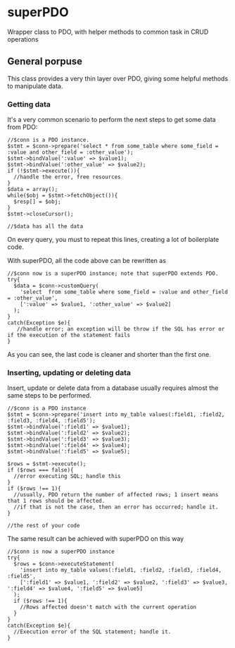 # superPDO
Wrapper class to PDO, with helper methods to common task in CRUD operations

## General porpuse
This class provides a very thin layer over PDO, giving some helpful methods to manipulate data.

### Getting data
It's a very common scenario to perform the next steps to get some data from PDO:

~~~
//$conn is a PDO instance.
$stmt = $conn->prepare('select * from some_table where some_field = :value and other_field = :other_value');
$stmt->bindValue(':value' => $value1);
$stmt->bindValue(':other_value' => $value2);
if (!$stmt->execute()){
  //handle the error, free resources  
}
$data = array();
while($obj = $stmt->fetchObject()){
  $resp[] = $obj;
}
$stmt->closeCursor();

//$data has all the data
~~~

On every query, you must to repeat this lines, creating a lot of boilerplate code.

With superPDO, all the code above can be rewritten as

~~~
//$conn now is a superPDO instance; note that superPDO extends PDO.
try{
  $data = $conn->customQuery(
    'select  from some_table where some_field = :value and other_field = :other_value',
    [':value' => $value1, ':other_value' => $value2] 
  );
}
catch(Exception $e){
   //handle error; an exception will be throw if the SQL has error or if the execution of the statement fails
}
~~~

As you can see, the last code is cleaner and shorter than the first one.



### Inserting, updating or deleting data
Insert, update or delete data from a database usually requires almost the same steps to be performed.

~~~
//$conn is a PDO instance
$stmt = $conn->prepare('insert into my_table values(:field1, :field2, :field3, :field4, :field5');
$stmt->bindValue(':field1' => $value1);
$stmt->bindValue(':field2' => $value2);
$stmt->bindValue(':field3' => $value3);
$stmt->bindValue(':field4' => $value4);
$stmt->bindValue(':field5' => $value5);

$rows = $stmt->execute();
if ($rows === false){
  //error executing SQL; handle this
}
if ($rows !== 1){
  //usually, PDO return the number of affected rows; 1 insert means that 1 rows should be affected.
  //if that is not the case, then an error has occurred; handle it.
}

//the rest of your code
~~~

The same result can be achieved with superPDO on this way
~~~
//$conn is now a superPDO instance
try{
  $rows = $conn->executeStatement(
    'insert into my_table values(:field1, :field2, :field3, :field4, :field5',
    [':field1' => $value1, ':field2' => $value2, ':field3' => $value3, ':field4' => $value4, ':field5' => $value5]
  );
  if ($rows !== 1){
    //Rows affected doesn't match with the current operation
  }
}
catch(Exception $e){
  //Execution error of the SQL statement; handle it.
}
~~~
